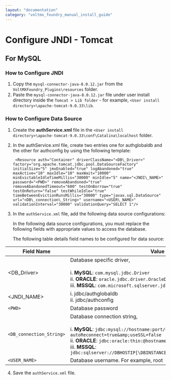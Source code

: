 ```yaml
---
layout: "documentation"
category: "voltmx_foundry_manual_install_guide"
---
```

                             

Configure JNDI - Tomcat
=======================

For MySQL
---------

### How to Configure JNDI

1.  Copy the `mysql-connector-java-8.0.12.jar` from the `VoltMXFoundry_Plugins\resources` folder.
2.  Paste the `mysql-connector-java-8.0.12.jar` file under user install directory inside the `Tomcat > Lib folder` - for example, `<User install directory>\apache-tomcat-9.0.33\lib`.

### How to Configure Data Source

1.  Create the **authService.xml** file in the `<User install directory>\apache-tomcat-9.0.33\conf\Catalina\localhost` folder.
2.  In the authService.xml file, create two entries one for authglobaldb and the other for authconfig by using the following template:
    
    ```
     <Resource auth="Container" driverClassName="<DB\_Driver>" factory="org.apache.tomcat.jdbc.pool.DataSourceFactory" initialSize="5" jmxEnabled="true" logAbandoned="true" maxActive="10" maxIdle="10" maxWait="10000" minEvictableIdleTimeMillis="30000" minIdle="5" name="<JNDI\_NAME>" password="<PWD>" removeAbandoned="true" removeAbandonedTimeout="600" testOnBorrow="true" testOnReturn="false" testWhileIdle="true" timeBetweenEvictionRunsMillis="30000" type="javax.sql.DataSource" url="<DB\_connection\_String>" username="<USER\_NAME>" validationInterval="30000" validationQuery="SELECT 1"/>  
    ```
3.  In the `authService.xml` file, add the following data source configurations:
    
    In the following data source configurations, you must replace the following fields with appropriate values to access the database.
    
    The following table details field names to be configured for data source:
    
| Field Name | Value |
| --- | --- |
| <DB\_Driver> | Database specific driver,<br><br>i.    **MySQL**: `com.mysql.jdbc.Driver `<br>ii.    **ORACLE**: `oracle.jdbc.driver.OracleDriver `<br>iii.    **MSSQL**: `com.microsoft.sqlserver.jdbc.SQLServerDriver` |
| <JNDI\_NAME> | i.    jdbc/authglobaldb <br>ii.    jdbc/authconfig |
| `<PWD>` | Database password |
| `<DB_connection_String>` | Database connection string,<br><br>i.    **MySQL**: `jdbc:mysql://hostname:port/databaseName?autoReconnect=true&amp;useSSL=false `<br>ii.    **ORACLE**: `jdbc:oracle:thin:@hostname:port Number:databaseName `<br>iii.    **MSSQL**: `jdbc:sqlserver://DBHOSTIP[\DBINSTANCENAME]:PORT;databasename=DBNAME` |
| `<USER_NAME>` | Database username. For example, root |
    
4.  Save the `authService.xml` file.
